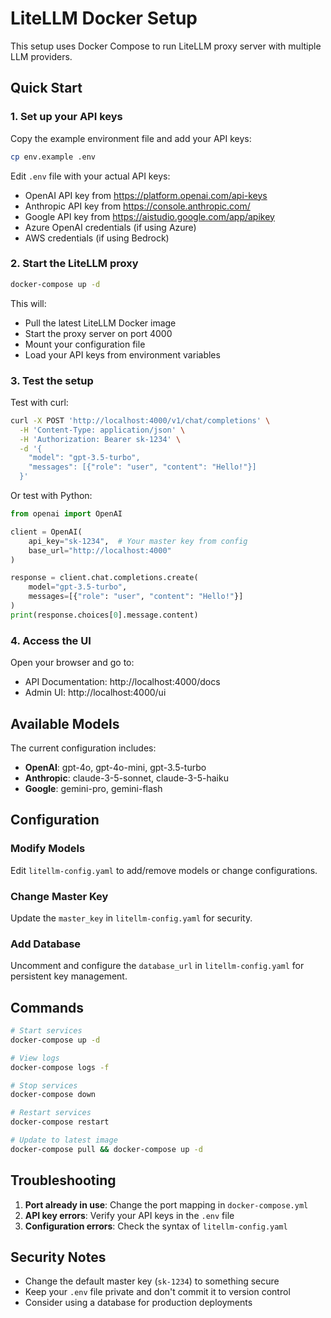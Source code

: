 # LiteLLM Docker Setup

This setup uses Docker Compose to run LiteLLM proxy server with multiple LLM providers.

## Quick Start

### 1. Set up your API keys

Copy the example environment file and add your API keys:

```bash
cp env.example .env
```

Edit `.env` file with your actual API keys:
- OpenAI API key from https://platform.openai.com/api-keys
- Anthropic API key from https://console.anthropic.com/
- Google API key from https://aistudio.google.com/app/apikey
- Azure OpenAI credentials (if using Azure)
- AWS credentials (if using Bedrock)

### 2. Start the LiteLLM proxy

```bash
docker-compose up -d
```

This will:
- Pull the latest LiteLLM Docker image
- Start the proxy server on port 4000
- Mount your configuration file
- Load your API keys from environment variables

### 3. Test the setup

Test with curl:
```bash
curl -X POST 'http://localhost:4000/v1/chat/completions' \
  -H 'Content-Type: application/json' \
  -H 'Authorization: Bearer sk-1234' \
  -d '{
    "model": "gpt-3.5-turbo",
    "messages": [{"role": "user", "content": "Hello!"}]
  }'
```

Or test with Python:
```python
from openai import OpenAI

client = OpenAI(
    api_key="sk-1234",  # Your master key from config
    base_url="http://localhost:4000"
)

response = client.chat.completions.create(
    model="gpt-3.5-turbo",
    messages=[{"role": "user", "content": "Hello!"}]
)
print(response.choices[0].message.content)
```

### 4. Access the UI

Open your browser and go to:
- API Documentation: http://localhost:4000/docs
- Admin UI: http://localhost:4000/ui

## Available Models

The current configuration includes:
- **OpenAI**: gpt-4o, gpt-4o-mini, gpt-3.5-turbo
- **Anthropic**: claude-3-5-sonnet, claude-3-5-haiku
- **Google**: gemini-pro, gemini-flash

## Configuration

### Modify Models
Edit `litellm-config.yaml` to add/remove models or change configurations.

### Change Master Key
Update the `master_key` in `litellm-config.yaml` for security.

### Add Database
Uncomment and configure the `database_url` in `litellm-config.yaml` for persistent key management.

## Commands

```bash
# Start services
docker-compose up -d

# View logs
docker-compose logs -f

# Stop services
docker-compose down

# Restart services
docker-compose restart

# Update to latest image
docker-compose pull && docker-compose up -d
```

## Troubleshooting

1. **Port already in use**: Change the port mapping in `docker-compose.yml`
2. **API key errors**: Verify your API keys in the `.env` file
3. **Configuration errors**: Check the syntax of `litellm-config.yaml`

## Security Notes

- Change the default master key (`sk-1234`) to something secure
- Keep your `.env` file private and don't commit it to version control
- Consider using a database for production deployments
